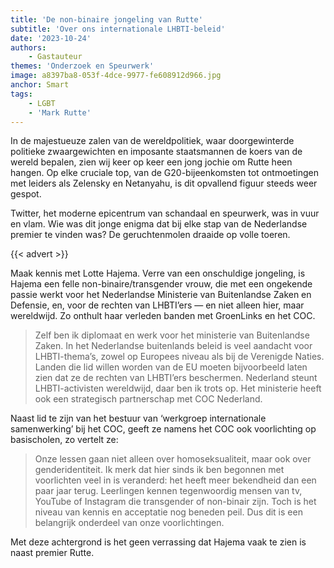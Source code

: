 ```yaml
---
title: 'De non-binaire jongeling van Rutte'
subtitle: 'Over ons internationale LHBTI-beleid'
date: '2023-10-24'
authors:
    - Gastauteur
themes: 'Onderzoek en Speurwerk'
image: a8397ba8-053f-4dce-9977-fe608912d966.jpg
anchor: Smart
tags:
    - LGBT
    - 'Mark Rutte'
---
```


In de majestueuze zalen van de wereldpolitiek, waar doorgewinterde politieke zwaargewichten en imposante staatsmannen de koers van de wereld bepalen, zien wij keer op keer een jong jochie om Rutte heen hangen. Op elke cruciale top, van de G20-bijeenkomsten tot ontmoetingen met leiders als Zelensky en Netanyahu, is dit opvallend figuur steeds weer gespot.

Twitter, het moderne epicentrum van schandaal en speurwerk, was in vuur en vlam. Wie was dit jonge enigma dat bij elke stap van de Nederlandse premier te vinden was? De geruchtenmolen draaide op volle toeren.

{{< advert >}}

Maak kennis met Lotte Hajema. Verre van een onschuldige jongeling, is Hajema een felle non-binaire/transgender vrouw, die met een ongekende passie werkt voor het Nederlandse Ministerie van Buitenlandse Zaken en Defensie, en, voor de rechten van LHBTI’ers — en niet alleen hier, maar wereldwijd. Zo onthult haar verleden banden met GroenLinks en het COC.

>Zelf ben ik diplomaat en werk voor het ministerie van Buitenlandse Zaken. In het Nederlandse buitenlands beleid is veel aandacht voor LHBTI-thema’s, zowel op Europees niveau als bij de Verenigde Naties. Landen die lid willen worden van de EU moeten bijvoorbeeld laten zien dat ze de rechten van LHBTI’ers beschermen. Nederland steunt LHBTI-activisten wereldwijd, daar ben ik trots op. Het ministerie heeft ook een strategisch partnerschap met COC Nederland.

Naast lid te zijn van het bestuur van ‘werkgroep internationale samenwerking’ bij het COC, geeft ze namens het COC ook voorlichting op basischolen, zo vertelt ze:

>Onze lessen gaan niet alleen over homoseksualiteit, maar ook over genderidentiteit. Ik merk dat hier sinds ik ben begonnen met voorlichten veel in is veranderd: het heeft meer bekendheid dan een paar jaar terug. Leerlingen kennen tegenwoordig mensen van tv, YouTube of Instagram die transgender of non-binair zijn. Toch is het niveau van kennis en acceptatie nog beneden peil. Dus dit is een belangrijk onderdeel van onze voorlichtingen.

Met deze achtergrond is het geen verrassing dat Hajema vaak te zien is naast premier Rutte.
